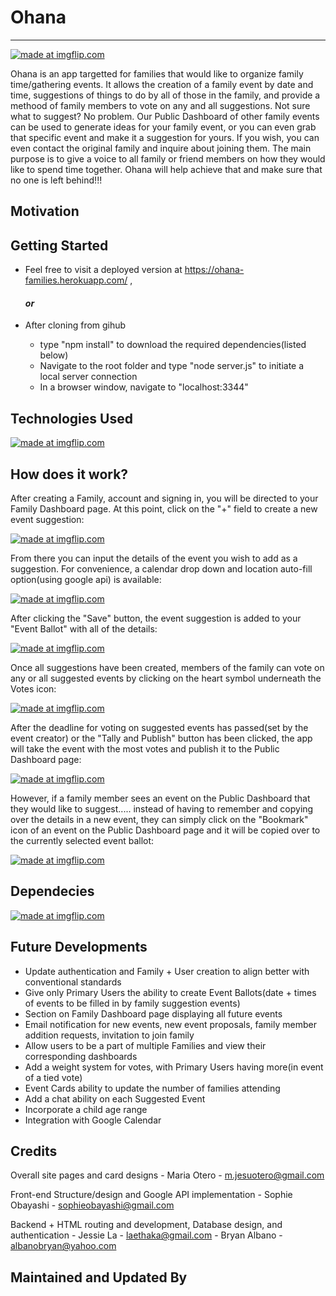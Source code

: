 # Ohana
---------------------------
<a href="https://imgflip.com/i/2cf0rr"><img src="https://i.imgflip.com/2cf0rr.jpg" title="made at imgflip.com"/></a>

Ohana is an app targetted for families that would like to organize family time/gathering events. It allows the creation of a family event by date and time, suggestions of things to do by all of those in the family, and provide a methood of family members to vote on any and all suggestions.  Not sure what to suggest?  No problem.  Our Public Dashboard of other family events can be used to generate ideas for your family event, or you can even grab that specific event and make it a suggestion for yours.  If you wish, you can even contact the original family and inquire about joining them.  The main purpose is to give a voice to all family or friend members on how they would like to spend time together.  Ohana will help achieve that and make sure that no one is left behind!!!

## Motivation



## Getting Started

  * Feel free to visit a deployed version at https://ohana-families.herokuapp.com/ ,
  
     #### _or_
  
  * After cloning from gihub
    * type "npm install" to download the required dependencies(listed below)
    * Navigate to the root folder and type "node server.js" to initiate a local server connection
    * In a browser window, navigate to "localhost:3344"

## Technologies Used

<a href="https://imgflip.com/i/2cf205"><img src="https://i.imgflip.com/2cf205.jpg" title="made at imgflip.com"/></a>


## How does it work?

After creating a Family, account and signing in, you will be directed to your Family Dashboard page.  At this point, click on the "+" field to create a new event suggestion:

<a href="https://imgflip.com/gif/2cf0ly"><img src="https://i.imgflip.com/2cf0ly.gif" title="made at imgflip.com"/></a>

From there you can input the details of the event you wish to add as a suggestion.
For convenience, a calendar drop down and location auto-fill option(using google api) is available:

<a href="https://imgflip.com/gif/2cf11j"><img src="https://i.imgflip.com/2cf11j.gif" title="made at imgflip.com"/></a>

After clicking the "Save" button, the event suggestion is added to your "Event Ballot" with all of the details:

<a href="https://imgflip.com/i/2cf1or"><img src="https://i.imgflip.com/2cf1or.jpg" title="made at imgflip.com"/></a>

Once all suggestions have been created, members of the family can vote on any or all suggested events by clicking on the heart symbol underneath the Votes icon:

<a href="https://imgflip.com/gif/2cf19x"><img src="https://i.imgflip.com/2cf19x.gif" title="made at imgflip.com"/></a>

After the deadline for voting on suggested events has passed(set by the event creator) or the "Tally and Publish" button has been clicked, the app will take the event with the most votes and publish it to the Public Dashboard page:

<a href="https://imgflip.com/gif/2cf1di"><img src="https://i.imgflip.com/2cf1di.gif" title="made at imgflip.com"/></a>

However, if a family member sees an event on the Public Dashboard that they would like to suggest..... instead of having to remember and copying over the details in a new event, they can simply click on the "Bookmark" icon of an event on the Public Dashboard page and it will be copied over to the currently selected event ballot:

<a href="https://imgflip.com/gif/2cf1gw"><img src="https://i.imgflip.com/2cf1gw.gif" title="made at imgflip.com"/></a>


## Dependecies

<a href="https://imgflip.com/i/2cf1mu"><img src="https://i.imgflip.com/2cf1mu.jpg" title="made at imgflip.com"/></a>

## Future Developments

 * Update authentication and Family + User creation to align better with conventional standards
 * Give only Primary Users the ability to create Event Ballots(date + times of events to be filled in by family suggestion events)
 * Section on Family Dashboard page displaying all future events
 * Email notification for new events, new event proposals, family member addition requests, invitation to join family
 * Allow users to be a part of multiple Families and view their corresponding dashboards
 * Add a weight system for votes, with Primary Users having more(in event of a tied vote) 
 * Event Cards ability to update the number of families attending
 * Add a chat ability on each Suggested Event
 * Incorporate a child age range
 * Integration with Google Calendar

## Credits

Overall site pages and card designs - Maria Otero - m.jesuotero@gmail.com

Front-end Structure/design and Google API implementation - Sophie Obayashi - sophieobayashi@gmail.com

Backend + HTML routing and development, 
Database design, and authentication - Jessie La    - laethaka@gmail.com
                                    - Bryan Albano - albanobryan@yahoo.com
                                    
## Maintained and Updated By



